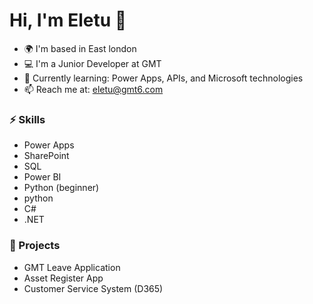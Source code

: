 # Hi, I'm Eletu 👋

- 🌍 I'm based in East london
- 💻 I'm a Junior Developer at GMT
- 🌱 Currently learning: Power Apps, APIs, and Microsoft technologies
- 📫 Reach me at: eletu@gmt6.com

### ⚡ Skills
- Power Apps
- SharePoint
- SQL
- Power BI
- Python (beginner)
- python
- C#
- .NET

### 🚀 Projects
- GMT Leave Application
- Asset Register App
- Customer Service System (D365)
